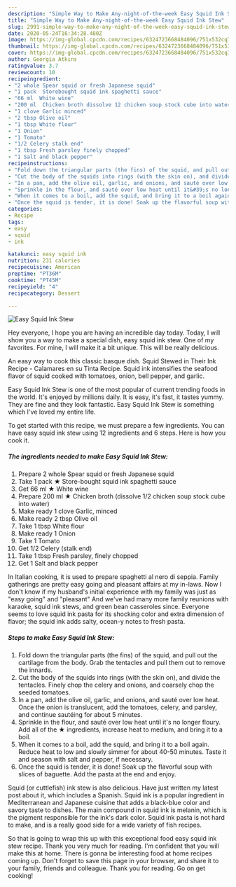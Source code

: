 ```yaml
---
description: "Simple Way to Make Any-night-of-the-week Easy Squid Ink Stew"
title: "Simple Way to Make Any-night-of-the-week Easy Squid Ink Stew"
slug: 2991-simple-way-to-make-any-night-of-the-week-easy-squid-ink-stew
date: 2020-05-24T16:34:28.480Z
image: https://img-global.cpcdn.com/recipes/6324723668484096/751x532cq70/easy-squid-ink-stew-recipe-main-photo.jpg
thumbnail: https://img-global.cpcdn.com/recipes/6324723668484096/751x532cq70/easy-squid-ink-stew-recipe-main-photo.jpg
cover: https://img-global.cpcdn.com/recipes/6324723668484096/751x532cq70/easy-squid-ink-stew-recipe-main-photo.jpg
author: Georgia Atkins
ratingvalue: 3.7
reviewcount: 10
recipeingredient:
- "2 whole Spear squid or fresh Japanese squid"
- "1 pack  Storebought squid ink spaghetti sauce"
- "66 ml  White wine"
- "200 ml  Chicken broth dissolve 12 chicken soup stock cube into water"
- "1 clove Garlic minced"
- "2 tbsp Olive oil"
- "1 tbsp White flour"
- "1 Onion"
- "1 Tomato"
- "1/2 Celery stalk end"
- "1 tbsp Fresh parsley finely chopped"
- "1 Salt and black pepper"
recipeinstructions:
- "Fold down the triangular parts (the fins) of the squid, and pull out the cartilage from the body. Grab the tentacles and pull them out to remove the innards."
- "Cut the body of the squids into rings (with the skin on), and divide the tentacles. Finely chop the celery and onions, and coarsely chop the seeded tomatoes."
- "In a pan, add the olive oil, garlic, and onions, and sauté over low heat. Once the onion is translucent, add the tomatoes, celery, and parsley, and continue sautéing for about 5 minutes."
- "Sprinkle in the flour, and sauté over low heat until it&#39;s no longer floury. Add all of the ★ ingredients, increase heat to medium, and bring it to a boil."
- "When it comes to a boil, add the squid, and bring it to a boil again. Reduce heat to low and slowly simmer for about 40-50 minutes. Taste it and season with salt and pepper, if necessary."
- "Once the squid is tender, it is done! Soak up the flavorful soup with slices of baguette. Add the pasta at the end and enjoy."
categories:
- Recipe
tags:
- easy
- squid
- ink

katakunci: easy squid ink 
nutrition: 231 calories
recipecuisine: American
preptime: "PT36M"
cooktime: "PT45M"
recipeyield: "4"
recipecategory: Dessert

---
```



![Easy Squid Ink Stew](https://img-global.cpcdn.com/recipes/6324723668484096/751x532cq70/easy-squid-ink-stew-recipe-main-photo.jpg)

Hey everyone, I hope you are having an incredible day today. Today, I will show you a way to make a special dish, easy squid ink stew. One of my favorites. For mine, I will make it a bit unique. This will be really delicious.

An easy way to cook this classic basque dish. Squid Stewed in Their Ink Recipe - Calamares en su Tinta Recipe. Squid ink intensifies the seafood flavor of squid cooked with tomatoes, onion, bell pepper, and garlic.

Easy Squid Ink Stew is one of the most popular of current trending foods in the world. It's enjoyed by millions daily. It is easy, it's fast, it tastes yummy. They are fine and they look fantastic. Easy Squid Ink Stew is something which I've loved my entire life.


To get started with this recipe, we must prepare a few ingredients. You can have easy squid ink stew using 12 ingredients and 6 steps. Here is how you cook it.

<!--inarticleads1-->

##### The ingredients needed to make Easy Squid Ink Stew:

1. Prepare 2 whole Spear squid or fresh Japanese squid
1. Take 1 pack ★ Store-bought squid ink spaghetti sauce
1. Get 66 ml ★ White wine
1. Prepare 200 ml ★ Chicken broth (dissolve 1/2 chicken soup stock cube into water)
1. Make ready 1 clove Garlic, minced
1. Make ready 2 tbsp Olive oil
1. Take 1 tbsp White flour
1. Make ready 1 Onion
1. Take 1 Tomato
1. Get 1/2 Celery (stalk end)
1. Take 1 tbsp Fresh parsley, finely chopped
1. Get 1 Salt and black pepper


In Italian cooking, it is used to prepare spaghetti al nero di seppia. Family gatherings are pretty easy going and pleasant affairs at my in-laws. Now I don&#39;t know if my husband&#39;s initial experience with my family was just as &#34;easy going&#34; and &#34;pleasant&#34; And we&#39;ve had many more family reunions with karaoke, squid ink stews, and green bean casseroles since. Everyone seems to love squid ink pasta for its shocking color and extra dimension of flavor; the squid ink adds salty, ocean-y notes to fresh pasta. 

<!--inarticleads2-->

##### Steps to make Easy Squid Ink Stew:

1. Fold down the triangular parts (the fins) of the squid, and pull out the cartilage from the body. Grab the tentacles and pull them out to remove the innards.
1. Cut the body of the squids into rings (with the skin on), and divide the tentacles. Finely chop the celery and onions, and coarsely chop the seeded tomatoes.
1. In a pan, add the olive oil, garlic, and onions, and sauté over low heat. Once the onion is translucent, add the tomatoes, celery, and parsley, and continue sautéing for about 5 minutes.
1. Sprinkle in the flour, and sauté over low heat until it&#39;s no longer floury. Add all of the ★ ingredients, increase heat to medium, and bring it to a boil.
1. When it comes to a boil, add the squid, and bring it to a boil again. Reduce heat to low and slowly simmer for about 40-50 minutes. Taste it and season with salt and pepper, if necessary.
1. Once the squid is tender, it is done! Soak up the flavorful soup with slices of baguette. Add the pasta at the end and enjoy.


Squid (or cuttlefish) ink stew is also delicious. Have just written my latest post about it, which includes a Spanish. Squid ink is a popular ingredient in Mediterranean and Japanese cuisine that adds a black-blue color and savory taste to dishes. The main compound in squid ink is melanin, which is the pigment responsible for the ink&#39;s dark color. Squid ink pasta is not hard to make, and is a really good side for a wide variety of fish recipes. 

So that is going to wrap this up with this exceptional food easy squid ink stew recipe. Thank you very much for reading. I'm confident that you will make this at home. There is gonna be interesting food at home recipes coming up. Don't forget to save this page in your browser, and share it to your family, friends and colleague. Thank you for reading. Go on get cooking!
